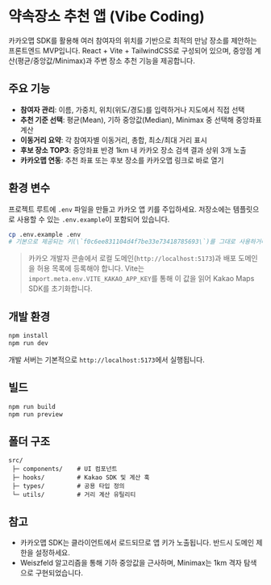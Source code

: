 # 약속장소 추천 앱 (Vibe Coding)

카카오맵 SDK를 활용해 여러 참여자의 위치를 기반으로 최적의 만남 장소를 제안하는 프론트엔드 MVP입니다. React + Vite + TailwindCSS로 구성되어 있으며, 중앙점 계산(평균/중앙값/Minimax)과 주변 장소 추천 기능을 제공합니다.

## 주요 기능

- **참여자 관리**: 이름, 가중치, 위치(위도/경도)를 입력하거나 지도에서 직접 선택
- **추천 기준 선택**: 평균(Mean), 기하 중앙값(Median), Minimax 중 선택해 중앙좌표 계산
- **이동거리 요약**: 각 참여자별 이동거리, 총합, 최소/최대 거리 표시
- **후보 장소 TOP3**: 중앙좌표 반경 1km 내 카카오 장소 검색 결과 상위 3개 노출
- **카카오맵 연동**: 추천 좌표 또는 후보 장소를 카카오맵 링크로 바로 열기

## 환경 변수

프로젝트 루트에 `.env` 파일을 만들고 카카오 앱 키를 주입하세요. 저장소에는 템플릿으로 사용할 수 있는 `.env.example`이 포함되어 있습니다.

```bash
cp .env.example .env
# 기본으로 제공되는 키(\`f0c6ee831104d4f7be33e73418785693\`)를 그대로 사용하거나 필요 시 교체하세요.
```

> 카카오 개발자 콘솔에서 로컬 도메인(`http://localhost:5173`)과 배포 도메인을 허용 목록에 등록해야 합니다. Vite는 `import.meta.env.VITE_KAKAO_APP_KEY`를 통해 이 값을 읽어 Kakao Maps SDK를 초기화합니다.

## 개발 환경

```bash
npm install
npm run dev
```

개발 서버는 기본적으로 `http://localhost:5173`에서 실행됩니다.

## 빌드

```bash
npm run build
npm run preview
```

## 폴더 구조

```
src/
 ├─ components/    # UI 컴포넌트
 ├─ hooks/         # Kakao SDK 및 계산 훅
 ├─ types/         # 공용 타입 정의
 └─ utils/         # 거리 계산 유틸리티
```

## 참고

- 카카오맵 SDK는 클라이언트에서 로드되므로 앱 키가 노출됩니다. 반드시 도메인 제한을 설정하세요.
- Weiszfeld 알고리즘을 통해 기하 중앙값을 근사하며, Minimax는 1km 격자 탐색으로 구현되었습니다.
